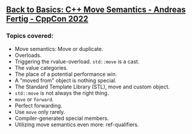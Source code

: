 ## [Back to Basics: C++ Move Semantics - Andreas Fertig - CppCon 2022](https://www.youtube.com/watch?v=knEaMpytRMA&list=LL6MKUgGZ9Q8c2Ff7GnoRoqA)
### Topics covered:
* Move semantics: Move or duplicate.
* Overloads.
* Triggering the rvalue-overload. `std::move` is a cast.
* The value categories.
* The place of a potential performance win.
* A "moved from" object is nothing special.
* The Standard Template Library (STL), move and custom object.
* `std::move` is not always the right thing.
* `move` or `forward`.
* Perfect forwarding.
* Use `move` only rarely.
* Compiler-generated special members.
* Utilizing move semantics even more: ref-qualifiers.





